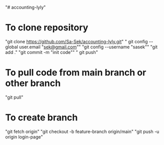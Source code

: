
"# accounting-lyly" 
# To clone repository

 "git clone https://github.com/Sa-Sek/accounting-lyly.git"
 " git config --global user.email "sek@gmail.com""
 "git config --username "sasek""
 "git add ." 
 "git commit -m "init code""
" git push"

# To pull code from main branch or other branch
  "git pull"

# To create branch

 "git fetch origin"
 "git checkout -b feature-branch origin/main"
 "git push -u origin login-page"

